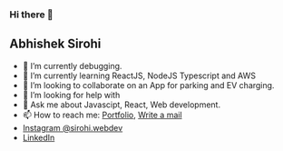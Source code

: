 ### Hi there 👋
## Abhishek Sirohi

<!--
**sirohiwebdev/sirohiwebdev** is a ✨ _special_ ✨ repository because its `README.md` (this file) appears on your GitHub profile.
-->
- 🔭 I’m currently debugging.
- 🌱 I’m currently learning ReactJS, NodeJS Typescript and AWS
- 👯 I’m looking to collaborate on an App for parking and EV charging.
- 🤔 I’m looking for help with 
- 💬 Ask me about Javascipt, React, Web development.
- 📫 How to reach me: [Portfolio](http://sirohiwebdev.com), [Write a mail](mailto:sirohiwebdev@gmail.com)
- [Instagram @sirohi.webdev](http://instagram.com/sirohi.webdev)
- [LinkedIn](http://linkedin.com/in/sirohiwebdev)

